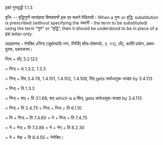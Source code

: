 

 इको गुणवृद्धी 1.1.3 

वृत्तिः --ः वृद्धिगुणौ स्वसंज्ञया शिष्यमाणौ इक एव स्थाने वेदितव्यौ।  When a गुणः or वृद्धि: substitution is prescribed (without specifying the स्थानी - the term to be substituted) using the term “गुण” or “वृद्धि”, then it should be understood to be in place of a इक् letter only. 


उदाहरणम् – नेनेक्ति √निज् (जुहोत्यादि-गणः, णिजिँर् शौच-पोषणयोः, ३. १२), लँट्, कर्तरि प्रयोगः, प्रथम-पुरुषः, एकवचनम्। 


निज् + लँट् 3.2.123 

= निज् + ल् 1.3.2, 1.3.3 

= निज् + तिप् 3.4.78, 1.4.101, 1.4.102, 1.4.108, तिप् gets सार्वधातुक-सञ्ज्ञा by 3.4.113 

= निज् + ति 1.3.3 

= निज् + शप् + ति 3.1.68, शप् which is a शित्, gets सार्वधातुक-सञ्ज्ञा by 3.4.113 

= निज् + ति 2.4.75 = निज् + निज् + ति 6.1.10 

= नि + निज् + ति 7.4.60 = ने + निज् + ति 7.4.75 

= ने + नेज् + ति 7.3.86 = ने + नेग् + ति 8.2.30 

= ने + नेक् + ति 8.4.55 = नेनेक्ति। 


